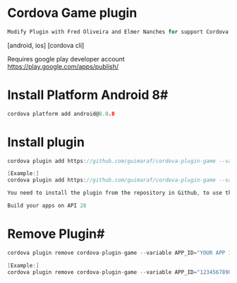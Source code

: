 Cordova Game plugin
====================
```c
Modify Plugin with Fred Oliveira and Elmer Nanches for support Cordova Android 7.x.x and 8.x.x
```
 
[android, ios] [cordova cli]

Requires google play developer account https://play.google.com/apps/publish/<br>

# Install Platform Android 8#
```c
cordova platform add android@8.0.0
```

# Install plugin #
```c
cordova plugin add https://github.com/guimaraf/cordova-plugin-game --variable APP_ID="YOUR APP ID"

[Example:]
cordova plugin add https://github.com/guimaraf/cordova-plugin-game --variable APP_ID="123456789012"

You need to install the plugin from the repository in Github, to use the dependencies already configured and tested for the respective APIs 27 and API 28, with 28 being required for new APPs for the next month, August 2019.

Build your apps on API 28
```

# Remove Plugin#
```c
cordova plugin remove cordova-plugin-game --variable APP_ID="YOUR APP ID"

[Example:]
cordova plugin remove cordova-plugin-game --variable APP_ID="123456789012"
```